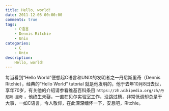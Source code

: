 ```yaml
---
title: Hello, world!
date: 2011-12-05 00:00:00
comments: true
tags:
    - C语言
    - Dennis Ritchie
    - Unix
categories:
    - C
    - Unix
description: 
    Hello, world!
---
```


每当看到“Hello World”便想起C语言和UNIX的发明者之一丹尼斯里奇（Dennis Ritchie），经典的“Hello World” tutorial 就是他发明的，他于去年10月8日去世，享年70岁，有关他的介绍请参看维基百科条目 `https://zh.wikipedia.org/zh/丹尼斯·里奇`  ，他终生未娶，一直在贝尔实验室工作，没跳过槽，非常低调却总是干大事，一如C语言，令人敬仰，在此深深缅怀一下，安息吧，Ritchie。

